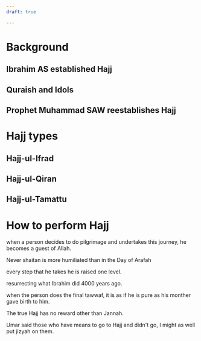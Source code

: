 ```yaml
---
draft: true

---
```



# Background

## Ibrahim AS established Hajj

## Quraish and Idols

## Prophet Muhammad SAW reestablishes Hajj

# Hajj types

## Hajj-ul-Ifrad
## Hajj-ul-Qiran
## Hajj-ul-Tamattu

# How to perform Hajj


when a person decides to do pilgrimage and undertakes this journey, he becomes a guest of Allah.

Never shaitan is more humiliated than in the Day of Arafah

every step that he takes he is raised one level.

resurrecting what Ibrahim did 4000 years ago.

when the person does the final tawwaf, it is as if he is pure as his monther gave birth to him.

The true Hajj has no reward other than Jannah.

Umar said those who have means to go to Hajj and didn't go, I might as well put jizyah on them.
